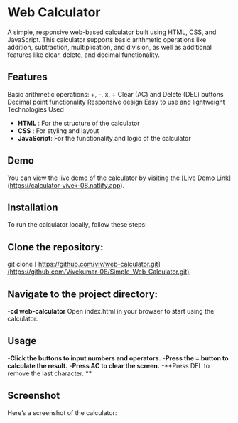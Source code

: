 # Web Calculator

A simple, responsive web-based calculator built using HTML, CSS, and JavaScript. This calculator supports basic arithmetic operations like addition, subtraction, multiplication, and division, as well as additional features like clear, delete, and decimal functionality.

## Features

Basic arithmetic operations: +, -, x, ÷
Clear (AC) and Delete (DEL) buttons
Decimal point functionality
Responsive design
Easy to use and lightweight
Technologies Used
- **HTML** : For the structure of the calculator
- **CSS** : For styling and layout
- **JavaScript**: For the functionality and logic of the calculator

## Demo
You can view the live demo of the calculator by visiting the [Live Demo Link] (https://calculator-vivek-08.natlify.app).

## Installation
To run the calculator locally, follow these steps:

## Clone the repository: 
git clone [ https://github.com/viv/web-calculator.git](https://github.com/Vivekumar-08/Simple_Web_Calculator.git)

## Navigate to the project directory:
-**cd web-calculator**
Open index.html in your browser to start using the calculator.

## Usage
-**Click the buttons to input numbers and operators.**
-**Press the = button to calculate the result.**
-**Press AC to clear the screen.**
-**Press DEL to remove the last character. **

## Screenshot
Here’s a screenshot of the calculator:
